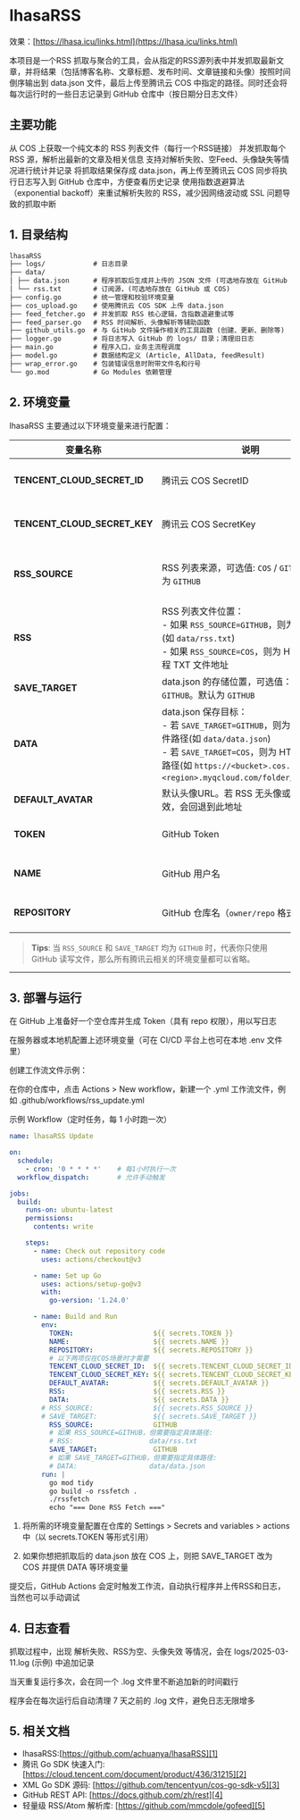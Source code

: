 # lhasaRSS

效果：[https://lhasa.icu/links.html](https://lhasa.icu/links.html)

本项目是一个RSS 抓取与聚合的工具，会从指定的RSS源列表中并发抓取最新文章，并将结果（包括博客名称、文章标题、发布时间、文章链接和头像）按照时间倒序输出到 data.json 文件，最后上传至腾讯云 COS 中指定的路径。同时还会将每次运行时的一些日志记录到 GitHub 仓库中（按日期分日志文件）

## 主要功能

从 COS 上获取一个纯文本的 RSS 列表文件（每行一个RSS链接）
并发抓取每个 RSS 源，解析出最新的文章及相关信息
支持对解析失败、空Feed、头像缺失等情况进行统计并记录
将抓取结果保存成 data.json，再上传至腾讯云 COS
同步将执行日志写入到 GitHub 仓库中，方便查看历史记录
使用指数退避算法（exponential backoff）来重试解析失败的 RSS，减少因网络波动或 SSL 问题导致的抓取中断

## 1. 目录结构

```txt
lhasaRSS
├── logs/            # 日志目录
├── data/
│ ├── data.json      # 程序抓取后生成并上传的 JSON 文件 (可选地存放在 GitHub 或 COS)
│ └── rss.txt        # 订阅源，(可选地存放在 GitHub 或 COS)
├── config.go        # 统一管理和校验环境变量
├── cos_upload.go    # 使用腾讯云 COS SDK 上传 data.json
├── feed_fetcher.go  # 并发抓取 RSS 核心逻辑，含指数退避重试等
├── feed_parser.go   # RSS 时间解析、头像解析等辅助函数
├── github_utils.go  # 与 GitHub 文件操作相关的工具函数 (创建、更新、删除等)
├── logger.go        # 将日志写入 GitHub 的 logs/ 目录；清理旧日志
├── main.go          # 程序入口，业务主流程调度
├── model.go         # 数据结构定义 (Article, AllData, feedResult)
├── wrap_error.go    # 包装错误信息时附带文件名和行号
└── go.mod           # Go Modules 依赖管理
```

## 2. 环境变量

lhasaRSS 主要通过以下环境变量来进行配置：

| 变量名称                     | 说明                                                                                                                | 必填条件                                                                                                          |
|------------------------------|-----------------------------------------------------------------------------------------------------------------------|-------------------------------------------------------------------------------------------------------------------|
| **TENCENT_CLOUD_SECRET_ID**  | 腾讯云 COS SecretID                                                                                                  | 当 `RSS_SOURCE=COS` **或** `SAVE_TARGET=COS` 时必须设置                                                           |
| **TENCENT_CLOUD_SECRET_KEY** | 腾讯云 COS SecretKey                                                                                                 | 当 `RSS_SOURCE=COS` **或** `SAVE_TARGET=COS` 时必须设置                                                           |
| **RSS_SOURCE**              | RSS 列表来源，可选值: `COS` / `GITHUB`。默认为 `GITHUB`                                                               | 若选择 `COS`，需要额外提供 `RSS` 环境变量指向远程 TXT 文件地址                                                    |
| **RSS**                     | RSS 列表文件位置：<br/>- 如果 `RSS_SOURCE=GITHUB`，则为本地路径(如 `data/rss.txt`)<br/>- 如果 `RSS_SOURCE=COS`，则为 HTTP(S) 远程 TXT 文件地址 | 当 `RSS_SOURCE=COS` 时必填；若 `RSS_SOURCE=GITHUB` 未指定，则默认为 `data/rss.txt`                                |
| **SAVE_TARGET**             | data.json 的存储位置，可选值：`COS` / `GITHUB`。默认为 `GITHUB`                                                        | 当选择 `COS` 时需要提供 `DATA` 环境变量                                                                           |
| **DATA**                    | data.json 保存目标：<br/>- 若 `SAVE_TARGET=GITHUB`，则为 GitHub 文件路径(如 `data/data.json`)<br/>- 若 `SAVE_TARGET=COS`，则为 HTTP(S) 上传路径(如 `https://<bucket>.cos.ap-<region>.myqcloud.com/folder/data.json`) | 当 `SAVE_TARGET=COS` 时必填；若 `SAVE_TARGET=GITHUB` 未指定，则默认为 `data/data.json`                            |
| **DEFAULT_AVATAR**          | 默认头像URL。若 RSS 无头像或头像URL失效，会回退到此地址                                                               | 可选                                                                                                              |
| **TOKEN**                   | GitHub Token                                                                                                          | 当 `SAVE_TARGET=GITHUB` 时必须设置                                                                                |
| **NAME**                    | GitHub 用户名                                                                                                          | 当 `SAVE_TARGET=GITHUB` 时必须设置                                                                                |
| **REPOSITORY**              | GitHub 仓库名（`owner/repo` 格式）                                                                                    | 当 `SAVE_TARGET=GITHUB` 时必须设置                                                                                |

> **Tips**: 当 `RSS_SOURCE` 和 `SAVE_TARGET` 均为 `GITHUB` 时，代表你只使用 GitHub 读写文件，那么所有腾讯云相关的环境变量都可以省略。

---

## 3. 部署与运行

在 GitHub 上准备好一个空仓库并生成 Token（具有 repo 权限），用以写日志

在服务器或本地机配置上述环境变量（可在 CI/CD 平台上也可在本地 .env 文件里）

创建工作流文件示例：

在你的仓库中，点击 Actions > New workflow，新建一个 .yml 工作流文件，例如 .github/workflows/rss_update.yml

示例 Workflow（定时任务，每 1 小时跑一次）

```yml
name: lhasaRSS Update

on:
  schedule:
    - cron: '0 * * * *'    # 每1小时执行一次
  workflow_dispatch:       # 允许手动触发

jobs:
  build:
    runs-on: ubuntu-latest
    permissions:
      contents: write

    steps:
      - name: Check out repository code
        uses: actions/checkout@v3

      - name: Set up Go
        uses: actions/setup-go@v3
        with:
          go-version: '1.24.0'

      - name: Build and Run
        env:
          TOKEN:                    ${{ secrets.TOKEN }}
          NAME:                     ${{ secrets.NAME }}
          REPOSITORY:               ${{ secrets.REPOSITORY }}
          # 以下两项仅在COS场景时才需要
          TENCENT_CLOUD_SECRET_ID:  ${{ secrets.TENCENT_CLOUD_SECRET_ID }}
          TENCENT_CLOUD_SECRET_KEY: ${{ secrets.TENCENT_CLOUD_SECRET_KEY }}
          DEFAULT_AVATAR:           ${{ secrets.DEFAULT_AVATAR }}
          RSS:                      ${{ secrets.RSS }}
          DATA:                     ${{ secrets.DATA }}
        # RSS_SOURCE:               ${{ secrets.RSS_SOURCE }}
        # SAVE_TARGET:              ${{ secrets.SAVE_TARGET }}
          RSS_SOURCE:               GITHUB
          # 如果 RSS_SOURCE=GITHUB，但需要指定具体路径:
          # RSS:                   data/rss.txt
          SAVE_TARGET:              GITHUB
          # 如果 SAVE_TARGET=GITHUB，但需要指定具体路径:
          # DATA:                  data/data.json
        run: |
          go mod tidy
          go build -o rssfetch .
          ./rssfetch
          echo "=== Done RSS Fetch ==="
```

1. 将所需的环境变量配置在仓库的 Settings > Secrets and variables > actions 中（以 secrets.TOKEN 等形式引用）

2. 如果你想把抓取后的 data.json 放在 COS 上，则把 SAVE_TARGET 改为 COS 并提供 DATA 等环境变量

提交后，GitHub Actions 会定时触发工作流，自动执行程序并上传RSS和日志，当然也可以手动调试

## 4. 日志查看

抓取过程中，出现 解析失败、RSS为空、头像失效 等情况，会在 logs/2025-03-11.log (示例) 中追加记录

当天重复运行多次，会在同一个 .log 文件里不断追加新的时间戳行

程序会在每次运行后自动清理 7 天之前的 .log 文件，避免日志无限增多

## 5. 相关文档
* lhasaRSS:[https://github.com/achuanya/lhasaRSS][1]
* 腾讯 Go SDK 快速入门: [https://cloud.tencent.com/document/product/436/31215][2]
* XML Go SDK 源码: [https://github.com/tencentyun/cos-go-sdk-v5][3]
* GitHub REST API: [https://docs.github.com/zh/rest][4]
* 轻量级 RSS/Atom 解析库: [https://github.com/mmcdole/gofeed][5]

[1]:https://github.com/achuanya/lhasaRSS
[2]:https://cloud.tencent.com/document/product/436/31215
[3]:https://github.com/tencentyun/cos-go-sdk-v5
[4]:https://docs.github.com/zh/rest
[5]:https://github.com/mmcdole/gofeed